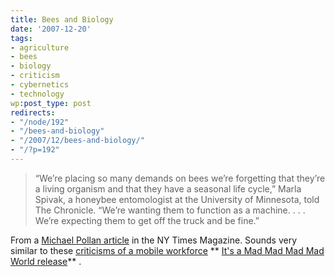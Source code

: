 ```yaml
---
title: Bees and Biology
date: '2007-12-20'
tags:
- agriculture
- bees
- biology
- criticism
- cybernetics
- technology
wp:post_type: post
redirects:
- "/node/192"
- "/bees-and-biology"
- "/2007/12/bees-and-biology/"
- "/?p=192"
---
```


>

> “We’re placing so many demands on bees we’re forgetting that they’re a living organism and that they have a seasonal life cycle,” Marla Spivak, a honeybee entomologist at the University of Minnesota, told The Chronicle. “We’re wanting them to function as a machine. . . . We’re expecting them to get off the truck and be fine.”

From a [Michael Pollan article](http://www.nytimes.com/2007/12/16/magazine/16wwln-lede-t.html?pagewanted=1&ref=magazine) in the NY Times Magazine. Sounds very similar to these [criticisms of a mobile workforce](http://island94.org/node/176) ** [It's a Mad Mad Mad Mad World release](http://www.iucn-tftsg.org/?it_s_a_mad_mad_mad_mad_world)** .

